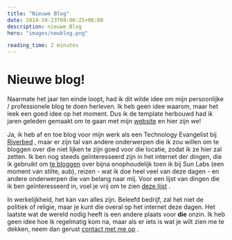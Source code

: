 ```yaml
---
title: "Nieuwe Blog"
date: 2014-10-23T08:06:25+06:00
description: nieuwe Blog
hero: "images/newblog.png"

reading_time: 2 minutes
---
```

# Nieuwe blog!

Naarmate het jaar ten einde loopt, had ik dit wilde idee om mijn persoonlijke / professionele blog te doen herleven. Ik heb geen idee waarom, maar het leek een goed idee op het moment. Dus ik de template herbouwd had ik jaren geleden gemaakt om te gaan met mijn <a href="https://davidgs.com/">website</a> en hier zijn we!

Ja, ik heb af en toe blog voor mijn werk als een Technology Evangelist bij <a href="https://blog.riverbed.com/">Riverbed</a> , maar er zijn tal van andere onderwerpen die ik zou willen om te bloggen over die niet lijken te zijn goed voor die locatie, zodat ik ze hier zal zetten. Ik ben nog steeds geïnteresseerd zijn in het internet der dingen, die ik gebruikt om <a href="https://blogs.oracle.com/davidgs">te bloggen</a> over bijna onophoudelijk toen ik bij Sun Labs (een moment van stilte, aub), reizen - wat ik doe heel veel van deze dagen - en andere onderwerpen die van belang naar mij. Voor een lijst van dingen die ik ben geïnteresseerd in, voel je vrij om te zien <a href="/#projects">deze lijst</a> .

In werkelijkheid, het kan van alles zijn. Beleefd bedrijf, zal het niet de politiek of religie, maar je kunt die overal op het internet deze dagen. Het laatste wat de wereld nodig heeft is een andere plaats voor <strong>die</strong> onzin. Ik heb geen idee hoe ik regelmatig kom na, maar als er iets is wat je wilt zien me te dekken, neem dan gerust <a href="mailto:blog@davidgs.com">contact met me op</a> .
